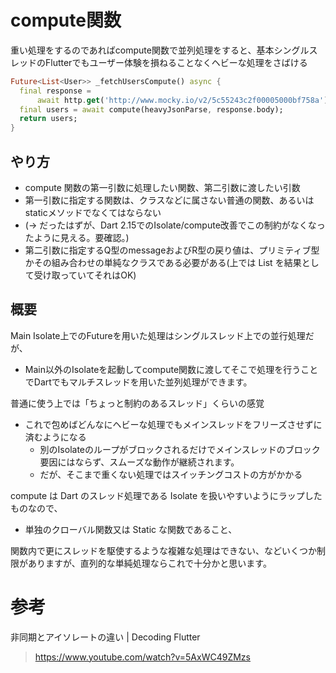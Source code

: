 # compute関数
重い処理をするのであればcompute関数で並列処理をすると、基本シングルスレッドのFlutterでもユーザー体験を損ねることなくヘビーな処理をさばける
```dart
Future<List<User>> _fetchUsersCompute() async {
  final response =
      await http.get('http://www.mocky.io/v2/5c55243c2f00005000bf758a');
  final users = await compute(heavyJsonParse, response.body);
  return users;
}
```
## やり方
- compute 関数の第一引数に処理したい関数、第二引数に渡したい引数
- 第一引数に指定する関数は、クラスなどに属さない普通の関数、あるいはstaticメソッドでなくてはならない
- (→ だったはずが、Dart 2.15でのIsolate/compute改善でこの制約がなくなったように見える。要確認。)
- 第二引数に指定するQ型のmessageおよびR型の戻り値は、プリミティブ型かその組み合わせの単純なクラスである必要がある(上では List<User> を結果として受け取っていてそれはOK)
## 概要
Main Isolate上でのFutureを用いた処理はシングルスレッド上での並行処理だが、
- Main以外のIsolateを起動してcompute関数に渡してそこで処理を行うことでDartでもマルチスレッドを用いた並列処理ができます。

普通に使う上では「ちょっと制約のあるスレッド」くらいの感覚
- これで包めばどんなにヘビーな処理でもメインスレッドをフリーズさせずに済むようになる
  - 別のIsolateのループがブロックされるだけでメインスレッドのブロック要因にはならず、スムーズな動作が継続されます。
  - だが、そこまで重くない処理ではスイッチングコストの方がかかる

compute は Dart のスレッド処理である Isolate を扱いやすいようにラップしたものなので、
- 単独のクローバル関数又は Static な関数であること、

関数内で更にスレッドを駆使するような複雑な処理はできない、などいくつか制限がありますが、直列的な単純処理ならこれで十分かと思います。

# 参考
非同期とアイソレートの違い | Decoding Flutter
>https://www.youtube.com/watch?v=5AxWC49ZMzs
